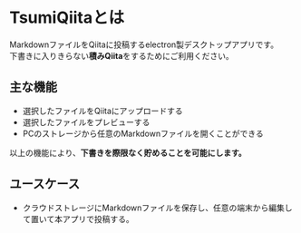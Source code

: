 # TsumiQiitaとは

MarkdownファイルをQiitaに投稿するelectron製デスクトップアプリです。  
下書きに入りきらない**積みQiita**をするためにご利用ください。

## 主な機能

- 選択したファイルをQiitaにアップロードする
- 選択したファイルをプレビューする
- PCのストレージから任意のMarkdownファイルを開くことができる

以上の機能により、**下書きを際限なく貯めることを可能にします。**

## ユースケース

- クラウドストレージにMarkdownファイルを保存し、任意の端末から編集して置いて本アプリで投稿する。
